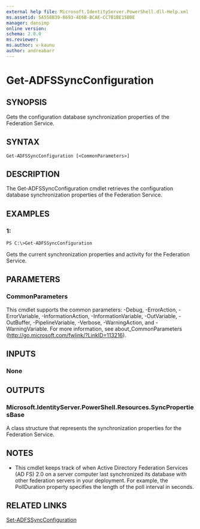 ```yaml
---
external help file: Microsoft.IdentityServer.PowerShell.dll-Help.xml
ms.assetid: 5A558B39-8693-4E6B-BCAE-CC7B1BE15B0E
manager: dansimp
online version: 
schema: 2.0.0
ms.reviewer:
ms.author: v-kaunu
author: andreabarr
---
```


# Get-ADFSSyncConfiguration

## SYNOPSIS
Gets the configuration database synchronization properties of the Federation Service.

## SYNTAX

```
Get-ADFSSyncConfiguration [<CommonParameters>]
```

## DESCRIPTION
The Get-ADFSSyncConfiguration cmdlet retrieves the configuration database synchronization properties of the Federation Service.

## EXAMPLES

### 1:
```
PS C:\>Get-ADFSSyncConfiguration
```

Gets the current synchronization properties and activity for the Federation Service.

## PARAMETERS

### CommonParameters
This cmdlet supports the common parameters: -Debug, -ErrorAction, -ErrorVariable, -InformationAction, -InformationVariable, -OutVariable, -OutBuffer, -PipelineVariable, -Verbose, -WarningAction, and -WarningVariable. For more information, see about_CommonParameters (http://go.microsoft.com/fwlink/?LinkID=113216).

## INPUTS

### None

## OUTPUTS

### Microsoft.IdentityServer.PowerShell.Resources.SyncPropertiesBase
A class structure that represents the synchronization properties for the Federation Service.

## NOTES
* This cmdlet keeps track of when Active Directory Federation Services (AD FS) 2.0 on a server computer last synchronized its database with other federation servers in your deployment. For example, the PollDuration property specifies the length of the poll interval in seconds.

## RELATED LINKS

[Set-ADFSSyncConfiguration](./Set-ADFSSyncConfiguration.md)


